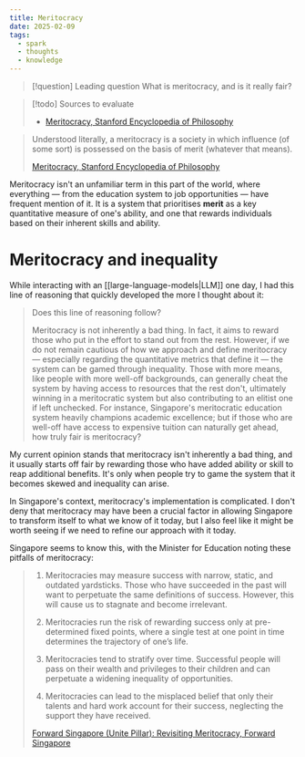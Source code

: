 ```yaml
---
title: Meritocracy
date: 2025-02-09
tags:
  - spark
  - thoughts
  - knowledge
---
```

> [!question] Leading question
> What is meritocracy, and is it really fair?

> [!todo] Sources to evaluate
> 
> * [Meritocracy, Stanford Encyclopedia of Philosophy](https://plato.stanford.edu/entries/meritocracy/) 

> Understood literally, a meritocracy is a society in which influence (of some sort) is possessed on the basis of merit (whatever that means).
> 
> [Meritocracy, Stanford Encyclopedia of Philosophy](https://plato.stanford.edu/entries/meritocracy/)

Meritocracy isn't an unfamiliar term in this part of the world, where everything — from the education system to job opportunities — have frequent mention of it. It is a system that prioritises **merit** as a key quantitative measure of one's ability, and one that rewards individuals based on their inherent skills and ability.

# Meritocracy and inequality

While interacting with an [[large-language-models|LLM]] one day, I had this line of reasoning that quickly developed the more I thought about it:

> Does this line of reasoning follow?
> 
> Meritocracy is not inherently a bad thing. In fact, it aims to reward those who put in the effort to stand out from the rest. However, if we do not remain cautious of how we approach and define meritocracy — especially regarding the quantitative metrics that define it — the system can be gamed through inequality. Those with more means, like people with more well-off backgrounds, can generally cheat the system by having access to resources that the rest don't, ultimately winning in a meritocratic system but also contributing to an elitist one if left unchecked. For instance, Singapore's meritocratic education system heavily champions academic excellence; but if those who are well-off have access to expensive tuition can naturally get ahead, how truly fair is meritocracy?

My current opinion stands that meritocracy isn't inherently a bad thing, and it usually starts off fair by rewarding those who have added ability or skill to reap additional benefits. It's only when people try to game the system that it becomes skewed and inequality can arise.

In Singapore's context, meritocracy's implementation is complicated. I don't deny that meritocracy may have been a crucial factor in allowing Singapore to transform itself to what we know of it today, but I also feel like it might be worth seeing if we need to refine our approach with it today.

Singapore seems to know this, with the Minister for Education noting these pitfalls of meritocracy: 

> 1. Meritocracies may measure success with narrow, static, and outdated yardsticks. Those who have succeeded in the past will want to perpetuate the same definitions of success. However, this will cause us to stagnate and become irrelevant. 
> 
> 2. Meritocracies run the risk of rewarding success only at pre-determined fixed points, where a single test at one point in time determines the trajectory of one’s life. 
>
> 3. Meritocracies tend to stratify over time. Successful people will pass on their wealth and privileges to their children and can perpetuate a widening inequality of opportunities.
>
> 4. Meritocracies can lead to the misplaced belief that only their talents and hard work account for their success, neglecting the support they have received.
>    
> [Forward Singapore (Unite Pillar): Revisiting Meritocracy, Forward Singapore](https://www.forwardsingapore.gov.sg/stories/revisiting-meritocracy)
